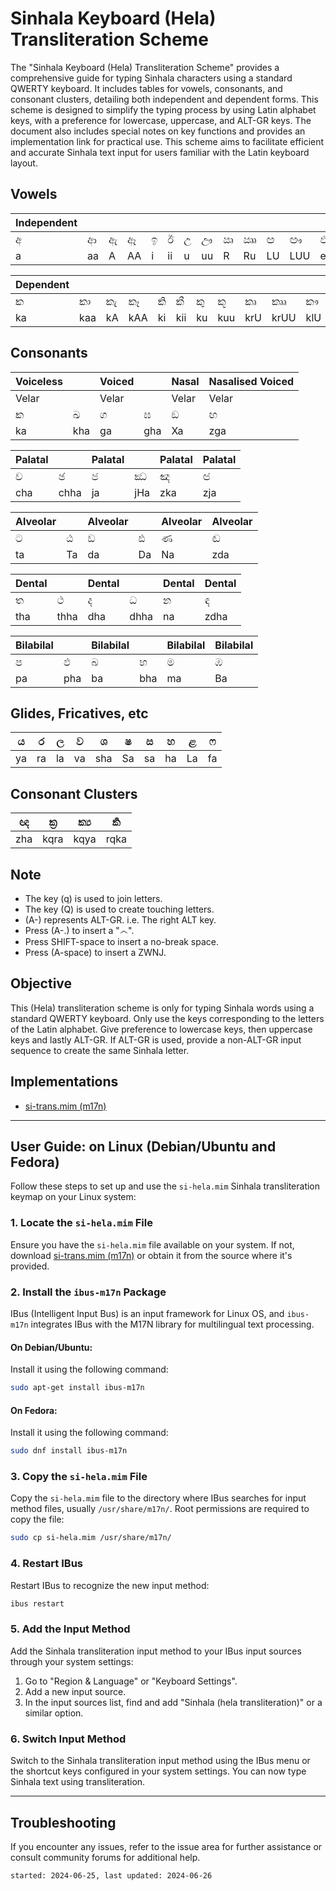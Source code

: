 # Sinhala Keyboard (Hela) Transliteration Scheme

The "Sinhala Keyboard (Hela) Transliteration Scheme" provides a comprehensive guide for typing Sinhala characters using a standard QWERTY keyboard. It includes tables for vowels, consonants, and consonant clusters, detailing both independent and dependent forms. This scheme is designed to simplify the typing process by using Latin alphabet keys, with a preference for lowercase, uppercase, and ALT-GR keys. The document also includes special notes on key functions and provides an implementation link for practical use. This scheme aims to facilitate efficient and accurate Sinhala text input for users familiar with the Latin keyboard layout.

## Vowels

| Independent |  |  |  |  |  |  |  |  |  |  |  |  |  |  |  |  |  |  |  |  |
|-------------|--|--|--|--|--|--|--|--|--|--|--|--|--|--|--|--|--|--|--|--|
| අ           | ආ | ඇ | ඈ | ඉ | ඊ | උ | ඌ | ඍ | ඎ | ඏ | ඐ | එ | ඒ | ඓ | ඔ | ඕ | ඖ |   | ‌ං | ‌ඃ |
| a           | aa | A | AA | i | ii | u | uu | R | Ru | LU | LUU | e | ee | ai | o | oo | au |   | x | H |

| Dependent   |  |  |  |  |  |  |  |  |  |  |  |  |  |  |  |  |  |  |  |  |
|-------------|--|--|--|--|--|--|--|--|--|--|--|--|--|--|--|--|--|--|--|--|
| ක           | කා | කැ | කෑ | කි | කී | කු | කූ | කෘ | කෲ | කෟ | කෳ | කෙ | කේ | කෛ | කො | කෝ | කෞ | ක් | කං | කඃ |
| ka          | kaa | kA | kAA | ki | kii | ku | kuu | krU | krUU | klU | klUU | ke | kee | kai | ko | koo | kau | k | kax | kaH |

## Consonants

| Voiceless |  | Voiced |  | Nasal | Nasalised Voiced |
|-----------|--|--------|--|-------|------------------|
| Velar     |  | Velar  |  | Velar | Velar            |
| ක         | ඛ | ග     | ඝ | ඞ   | ඟ              |
| ka        | kha | ga | gha | Xa | zga |

| Palatal |  | Palatal |  | Palatal | Palatal |
|---------|--|---------|--|---------|---------|
| ච       | ඡ | ජ     | ඣ | ඤ     | ඦ      |
| cha     | chha | ja | jHa | zka | zja |

| Alveolar |  | Alveolar |  | Alveolar | Alveolar |
|----------|--|----------|--|----------|----------|
| ට        | ඨ | ඩ     | ඪ | ණ     | ඬ       |
| ta       | Ta | da     | Da | Na     | zda      |

| Dental   |  | Dental  |  | Dental  | Dental   |
|----------|--|---------|--|---------|----------|
| ත        | ථ | ද     | ධ | න     | ඳ        |
| tha      | thha | dha | dhha | na | zdha |

| Bilabilal |  | Bilabilal |  | Bilabilal | Bilabilal |
|-----------|--|-----------|--|-----------|-----------|
| ප         | ඵ | බ       | භ | ම         | ඹ        |
| pa        | pha | ba     | bha | ma       | Ba        |

## Glides, Fricatives, etc

| ය         | ර   | ල  | ව  | ශ   | ෂ  | ස  | හ  | ළ  | ෆ  |
|-----------|-----|----|----|-----|----|----|----|----|----|
| ya        | ra  | la | va | sha | Sa | sa | ha | La | fa |

## Consonant Clusters

| ඥ         | ක්‍ර | ක්‍ය | ර්‍ක |
|-----------|-----|-----|-----|
| zha       | kqra | kqya | rqka |

## Note

- The key (q) is used to join letters.
- The key (Q) is used to create touching letters.
- (A-) represents ALT-GR. i.e. The right ALT key.
- Press (A-.) to insert a "෴".
- Press SHIFT-space to insert a no-break space.
- Press (A-space) to insert a ZWNJ.

## Objective

This (Hela) transliteration scheme is only for typing Sinhala words using a standard QWERTY keyboard. Only use the keys corresponding to the letters of the Latin alphabet. Give preference to lowercase keys, then uppercase keys and lastly ALT-GR. If ALT-GR is used, provide a non-ALT-GR input sequence to create the same Sinhala letter.

## Implementations

- [si-trans.mim (m17n)](./si-hela.mim)

---

## User Guide: on Linux (Debian/Ubuntu and Fedora)

Follow these steps to set up and use the `si-hela.mim` Sinhala transliteration keymap on your Linux system:

### 1. Locate the `si-hela.mim` File
Ensure you have the `si-hela.mim` file available on your system. If not, download [si-trans.mim (m17n)](./si-hela.mim) or obtain it from the source where it's provided.

### 2. Install the `ibus-m17n` Package
IBus (Intelligent Input Bus) is an input framework for Linux OS, and `ibus-m17n` integrates IBus with the M17N library for multilingual text processing.

#### On Debian/Ubuntu:
Install it using the following command:
```sh
sudo apt-get install ibus-m17n
```

#### On Fedora:
Install it using the following command:
```sh
sudo dnf install ibus-m17n
```

### 3. Copy the `si-hela.mim` File
Copy the `si-hela.mim` file to the directory where IBus searches for input method files, usually `/usr/share/m17n/`. Root permissions are required to copy the file:
```sh
sudo cp si-hela.mim /usr/share/m17n/
```

### 4. Restart IBus
Restart IBus to recognize the new input method:
```sh
ibus restart
```

### 5. Add the Input Method
Add the Sinhala transliteration input method to your IBus input sources through your system settings:
1. Go to "Region & Language" or "Keyboard Settings".
2. Add a new input source.
3. In the input sources list, find and add "Sinhala (hela transliteration)" or a similar option.

### 6. Switch Input Method
Switch to the Sinhala transliteration input method using the IBus menu or the shortcut keys configured in your system settings. You can now type Sinhala text using transliteration.

---

## Troubleshooting
If you encounter any issues, refer to the issue area for further assistance or consult community forums for additional help.


`started: 2024-06-25, last updated: 2024-06-26`
